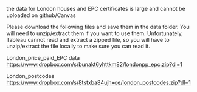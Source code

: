 the data for London houses and EPC certificates is large and cannot be uploaded on github/Canvas

Please download the following files and save them in the data folder. You will need to unzip/extract them if you want to use them. 
Unfortunately, Tableau cannot read and extract a zipped file, so you will have to unzip/extract the file locally to make sure you can read it.

London_price_paid_EPC data
https://www.dropbox.com/s/bunakt6yhttkm82/londonpp_epc.zip?dl=1

London_postcodes
https://www.dropbox.com/s/8tstxba84ujhxoe/london_postcodes.zip?dl=1
